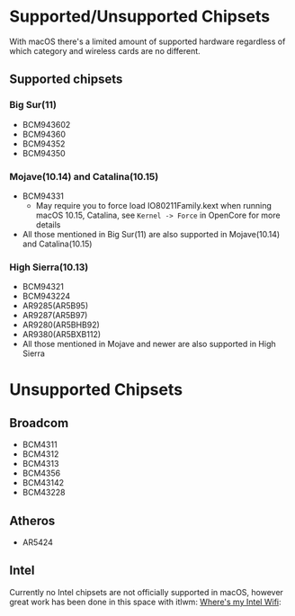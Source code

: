 # Supported/Unsupported Chipsets

With macOS there's a limited amount of supported hardware regardless of which category and wireless cards are no different.

## Supported chipsets

### Big Sur(11)

* BCM943602
* BCM94360
* BCM94352
* BCM94350

### Mojave(10.14) and Catalina(10.15)

* BCM94331
  * May require you to force load IO80211Family.kext when running macOS 10.15, Catalina, see `Kernel -> Force` in OpenCore for more details 
* All those mentioned in Big Sur(11) are also supported in Mojave(10.14) and Catalina(10.15)

### High Sierra(10.13)

* BCM94321
* BCM943224
* AR9285(AR5B95)
* AR9287(AR5B97)
* AR9280(AR5BHB92)
* AR9380(AR5BXB112)
* All those mentioned in Mojave and newer are also supported in High Sierra

# Unsupported Chipsets

## Broadcom

* BCM4311
* BCM4312
* BCM4313
* BCM4356
* BCM43142
* BCM43228

## Atheros

* AR5424

## Intel

Currently no Intel chipsets are not officially supported in macOS, however great work has been done in this space with itlwm: [Where's my Intel Wifi](../misc/intel.md):

